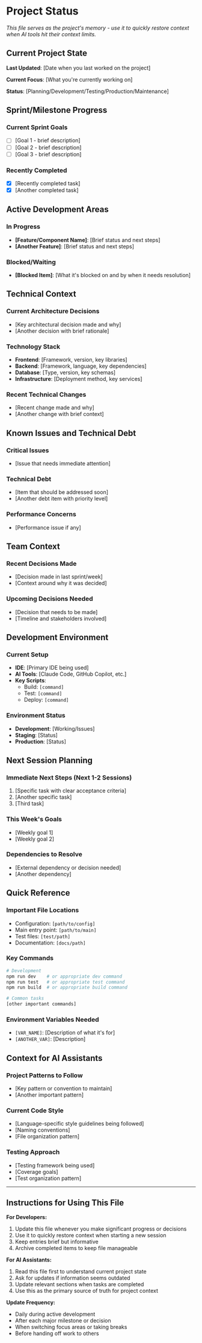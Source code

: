 # Project Status

*This file serves as the project's memory - use it to quickly restore context when AI tools hit their context limits.*

## Current Project State

**Last Updated**: [Date when you last worked on the project]

**Current Focus**: [What you're currently working on]

**Status**: [Planning/Development/Testing/Production/Maintenance]

## Sprint/Milestone Progress

### Current Sprint Goals
- [ ] [Goal 1 - brief description]
- [ ] [Goal 2 - brief description]  
- [ ] [Goal 3 - brief description]

### Recently Completed
- [x] [Recently completed task]
- [x] [Another completed task]

## Active Development Areas

### In Progress
- **[Feature/Component Name]**: [Brief status and next steps]
- **[Another Feature]**: [Brief status and next steps]

### Blocked/Waiting
- **[Blocked Item]**: [What it's blocked on and by when it needs resolution]

## Technical Context

### Current Architecture Decisions
- [Key architectural decision made and why]
- [Another decision with brief rationale]

### Technology Stack
- **Frontend**: [Framework, version, key libraries]
- **Backend**: [Framework, language, key dependencies]
- **Database**: [Type, version, key schemas]
- **Infrastructure**: [Deployment method, key services]

### Recent Technical Changes
- [Recent change made and why]
- [Another change with brief context]

## Known Issues and Technical Debt

### Critical Issues
- [Issue that needs immediate attention]

### Technical Debt
- [Item that should be addressed soon]
- [Another debt item with priority level]

### Performance Concerns
- [Performance issue if any]

## Team Context

### Recent Decisions Made
- [Decision made in last sprint/week]
- [Context around why it was decided]

### Upcoming Decisions Needed
- [Decision that needs to be made]
- [Timeline and stakeholders involved]

## Development Environment

### Current Setup
- **IDE**: [Primary IDE being used]
- **AI Tools**: [Claude Code, GitHub Copilot, etc.]
- **Key Scripts**: 
  - Build: `[command]`
  - Test: `[command]`
  - Deploy: `[command]`

### Environment Status
- **Development**: [Working/Issues]
- **Staging**: [Status]
- **Production**: [Status]

## Next Session Planning

### Immediate Next Steps (Next 1-2 Sessions)
1. [Specific task with clear acceptance criteria]
2. [Another specific task]
3. [Third task]

### This Week's Goals
- [Weekly goal 1]
- [Weekly goal 2]

### Dependencies to Resolve
- [External dependency or decision needed]
- [Another dependency]

## Quick Reference

### Important File Locations
- Configuration: `[path/to/config]`
- Main entry point: `[path/to/main]`
- Test files: `[test/path]`
- Documentation: `[docs/path]`

### Key Commands
```bash
# Development
npm run dev    # or appropriate dev command
npm run test   # or appropriate test command
npm run build  # or appropriate build command

# Common tasks
[other important commands]
```

### Environment Variables Needed
- `[VAR_NAME]`: [Description of what it's for]
- `[ANOTHER_VAR]`: [Description]

## Context for AI Assistants

### Project Patterns to Follow
- [Key pattern or convention to maintain]
- [Another important pattern]

### Current Code Style
- [Language-specific style guidelines being followed]
- [Naming conventions]
- [File organization pattern]

### Testing Approach
- [Testing framework being used]
- [Coverage goals]
- [Test organization pattern]

---

## Instructions for Using This File

**For Developers:**
1. Update this file whenever you make significant progress or decisions
2. Use it to quickly restore context when starting a new session
3. Keep entries brief but informative
4. Archive completed items to keep file manageable

**For AI Assistants:**
1. Read this file first to understand current project state
2. Ask for updates if information seems outdated
3. Update relevant sections when tasks are completed
4. Use this as the primary source of truth for project context

**Update Frequency:**
- Daily during active development
- After each major milestone or decision
- When switching focus areas or taking breaks
- Before handing off work to others